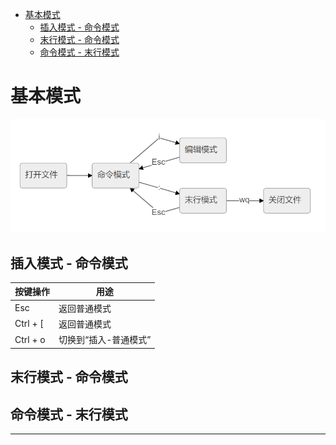 <!-- MDTOC maxdepth:6 firsth1:1 numbering:0 flatten:0 bullets:1 updateOnSave:1 -->

- [基本模式](#基本模式)   
   - [插入模式 - 命令模式](#插入模式-命令模式)   
   - [末行模式 - 命令模式](#末行模式-命令模式)   
   - [命令模式 - 末行模式](#命令模式-末行模式)   

<!-- /MDTOC -->
# 基本模式

![20190920_174803_54](image/20190920_174803_54.png)


## 插入模式 - 命令模式


| 按键操作 | 用途                  |
| -------- | --------------------- |
| Esc      | 返回普通模式          |
| Ctrl + [ | 返回普通模式          |
| Ctrl + o | 切换到“插入-普通模式” |

## 末行模式 - 命令模式




## 命令模式 - 末行模式





---
